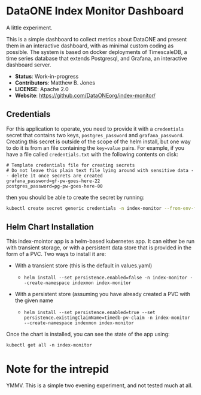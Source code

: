 # DataONE Index Monitor Dashboard

A little experiment.

This is a simple dashboard to collect metrics about DataONE and present them in an interactive dashboard, with as minimal custom coding as possible. The system is based on docker deployments of TimescaleDB, a time series database that extends Postgresql, and Grafana, an interactive dashboard server.

- **Status**: Work-in-progress
- **Contributors**: Matthew B. Jones
- **LICENSE**: Apache 2.0
- **Website**: https://github.com/DataONEorg/index-monitor/

## Credentials

For this application to operate, you need to provide it with a `credentials` secret that contains two keys, `postgres_password` and `grafana_password`. Creating this secret is outside of the scope of the helm install, but one way to do it is from an file containing the `key=value` pairs. For example, if you have a file called `credentials.txt` with the following contents on disk:

```
# Template credentials file for creating secrets
# Do not leave this plain text file lying around with sensitive data -- delete it once secrets are created
grafana_password=gf-pw-goes-here-22
postgres_password=pg-pw-goes-here-00
```

then you should be able to create the secret by running:

```sh
kubectl create secret generic credentials -n index-monitor --from-env-file ./credentials.txt
```

## Helm Chart Installation

This index-mointor app is a helm-based kubernetes app. It can either be run with transient storage, or with a persistent data store that is provided in the form of a PVC. Two ways to install it are:

- With a transient store (this is the default in values.yaml)
    - `helm install --set persistence.enabled=false -n index-monitor --create-namespace indexmon index-monitor`

- With a persistent store (assuming you have already created a PVC with the given name
    - `helm install --set persistence.enabled=true --set persistence.existingClaimName=timedb-pv-claim -n index-monitor --create-namespace indexmon index-monitor`

Once the chart is installed, you can see the state of the app using:

```
kubectl get all -n index-monitor
```

# Note for the intrepid

YMMV. This is a simple two evening experiment, and not tested much at all.

